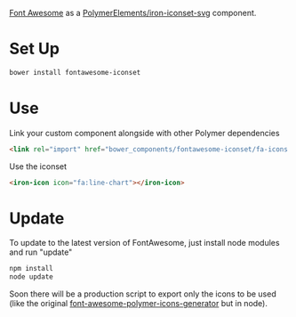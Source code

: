 [Font Awesome](https://github.com/FortAwesome/Font-Awesome) as a [PolymerElements/iron-iconset-svg](https://github.com/PolymerElements/iron-iconset-svg) component.

# Set Up
````bash
bower install fontawesome-iconset
````
# Use

Link your custom component alongside with other Polymer dependencies
````html
<link rel="import" href="bower_components/fontawesome-iconset/fa-icons.html">
````
Use the iconset
````html
<iron-icon icon="fa:line-chart"></iron-icon>
````
# Update

To update to the latest version of FontAwesome, just install node modules and run "update"
````bash
npm install
node update
````
Soon there will be a production script to export only the icons to be used (like the original [font-awesome-polymer-icons-generator](https://github.com/philya/font-awesome-polymer-icons-generator) but in node).
